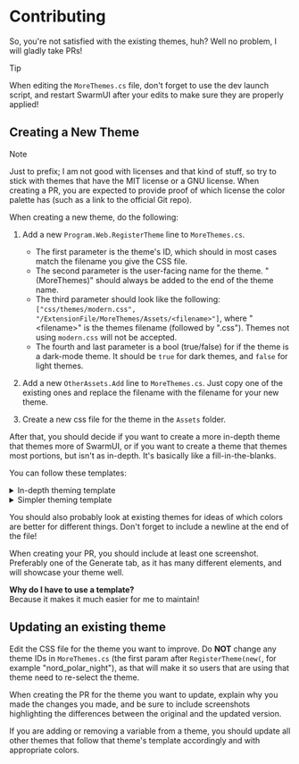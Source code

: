 # Contributing
So, you're not satisfied with the existing themes, huh? Well no problem, I will gladly take PRs!

> [!TIP]
> When editing the `MoreThemes.cs` file, don't forget to use the dev launch script, and restart SwarmUI after your edits to make sure they are properly applied!

## Creating a New Theme
> [!NOTE]
> Just to prefix; I am not good with licenses and that kind of stuff, so try to stick with themes that have the MIT license or a GNU license. When creating a PR, you are expected to provide proof of which license the color palette has (such as a link to the official Git repo).

When creating a new theme, do the following:
1. Add a new `Program.Web.RegisterTheme` line to `MoreThemes.cs`.  
    - The first parameter is the theme's ID, which should in most cases match the filename you give the CSS file.  
    - The second parameter is the user-facing name for the theme. "(MoreThemes)" should always be added to the end of the theme name.  
    - The third parameter should look like the following: `["css/themes/modern.css", "/ExtensionFile/MoreThemes/Assets/<filename>"]`, where "\<filename\>" is the themes filename (followed by ".css"). Themes not using `modern.css` will not be accepted.  
    - The fourth and last parameter is a bool (true/false) for if the theme is a dark-mode theme. It should be `true` for dark themes, and `false` for light themes.

2. Add a new `OtherAssets.Add` line to `MoreThemes.cs`. Just copy one of the existing ones and replace the filename with the filename for your new theme.

3. Create a new css file for the theme in the `Assets` folder.

After that, you should decide if you want to create a more in-depth theme that themes more of SwarmUI, or if you want to create a theme that themes most portions, but isn't as in-depth. It's basically like a fill-in-the-blanks.

You can follow these templates:

<details>
<summary>In-depth theming template</summary>

```
:root {
    --background:
    --background-soft:
    --background-gray:
    --background-panel:
    --background-panel-subtle:

    --background-danger:
    --background-gray-danger:

    --text:
    --text-soft:
    --text-strong:

    --button-text:
    --button-foreground-hover:
    --button-foreground-disabled:
    --button-background:
    --button-background-disabled:
    --button-primary-text-color:
    --button-border:
    --basic-button-bg-color-disabled:

    --danger-button-border:
    --danger-button-foreground-hover:
    --danger-button-foreground:
    --danger-button-background-hover:
    --danger-button-background:

    --emphasis:
    --emphasis-soft:
    --emphasis-text:

    --border-color:
    --light-border:

    --status-bar-text-color:
    --status-bar-warn-color-start-end:
    --status-bar-warn-color-middle:
    --status-bar-error-color-start-end:
    --status-bar-error-color-middle:
    --status-bar-soft-color:

    --backend-errored-border-color:
    --backend-disabled-border-color:
    --backend-running-border-color:
    --backend-idle-border-color:
    --backend-loading-border-color:
    --backend-waiting-border-color:

    --backend-errored:
    --backend-disabled:
    --backend-running:
    --backend-idle:
    --backend-loading:
    --backend-waiting:

    --range-track-background:
    --range-track-color:
    --range-thumb-color:
    --slider-toggle-background:
    --slider-toggle-thumb-color:
    --toggle-background:
    --toggle-thumb-active:
    --toggle-thumb-color:

    --model-img-border-color-hover:
    --model-block-menu-button-border-color-hover:
    --model-block-menu-button-color-hover:

    --popup-front:
    --notice-pop:
    --toast-header:
    --toast-body:

    --batch-0:
    --batch-1:

    --red:
    --green:
    --yellow:
    --white:
    --black:
    --star:
    --gray:
    --darkgray:

    --transparentdarkred:
    --scrollbar:
}
```

</details>

<details>
<summary>Simpler theming template</summary>

From [Modern Dark](https://github.com/mcmonkeyprojects/SwarmUI/blob/master/src/wwwroot/css/themes/modern_dark.css)

```
:root {
    --background-soft:
    --background-gray:
    --background-gray-danger:
    --shadow:
    --light-border:
    --popup-front:
    --button-foreground-disabled:
    --text-soft:
    --background:
    --text:
    --text-strong:
    --emphasis:
    --emphasis-soft:
    --button-text:
    --background-panel:
    --background-panel-subtle:
    --emphasis-text:
    --border-color:
    --button-background:
    --range-track-color:
    --range-thumb-color:
}
```

</details>

You should also probably look at existing themes for ideas of which colors are better for different things. Don't forget to include a newline at the end of the file!

When creating your PR, you should include at least one screenshot. Preferably one of the Generate tab, as it has many different elements, and will showcase your theme well.

**Why do I have to use a template?**  
Because it makes it much easier for me to maintain!

## Updating an existing theme
Edit the CSS file for the theme you want to improve. Do **NOT** change any theme IDs in `MoreThemes.cs` (the first param after `RegisterTheme(new(`, for example "nord_polar_night"), as that will make it so users that are using that theme need to re-select the theme.

When creating the PR for the theme you want to update, explain why you made the changes you made, and be sure to include screenshots highlighting the differences between the original and the updated version.

If you are adding or removing a variable from a theme, you should update all other themes that follow that theme's template accordingly and with appropriate colors. 
